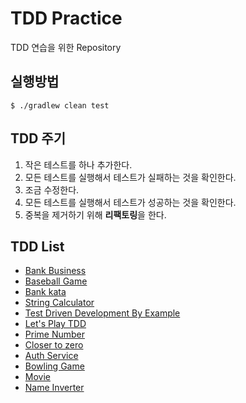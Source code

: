 # TDD Practice
TDD 연습을 위한 Repository

## 실행방법
```
$ ./gradlew clean test
```

## TDD 주기
1. 작은 테스트를 하나 추가한다.
1. 모든 테스트를 실행해서 테스트가 실패하는 것을 확인한다.
1. 조금 수정한다.
1. 모든 테스트를 실행해서 테스트가 성공하는 것을 확인한다.
1. 중복을 제거하기 위해 **리팩토링**을 한다.

## TDD List
- [Bank Business](bank-business/README.md)
- [Baseball Game](baseball-game/README.md)
- [Bank kata](bank-kata/README.md)
- [String Calculator](string-calculator/README.md)
- [Test Driven Development By Example](test-driven-development-by-example/README.md)
- [Let's Play TDD](lets-play-tdd/README.md)
- [Prime Number](prime-number/README.md)
- [Closer to zero](closer-to-zero/README.md)
- [Auth Service](authservice/README.md)
- [Bowling Game](bowling/README.md)
- [Movie](movie/README.md)
- [Name Inverter](name-inverter/README.md)
